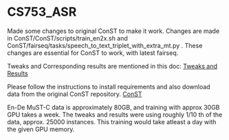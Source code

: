 # CS753_ASR

Made some changes to original ConST to make it work. Changes are made in ConST/ConST/scripts/train_en2x.sh and ConST/fairseq/tasks/speech_to_text_triplet_with_extra_mt.py . These changes are essential for ConST to work, with latest fairseq.


Tweaks and Corresponding results are mentioned in this doc: [Tweaks and Results](https://docs.google.com/document/d/1fcuTXIInNOBO4xkz0fIZ36wIWW10BGcI-DeCfYFVWPs/edit?usp=sharing)

Please follow the instructions to install requirements and also download data from the original ConST repository. [ConST](https://github.com/ReneeYe/ConST)

En-De MuST-C data is approximately 80GB, and training with approx 30GB GPU takes a week.
The tweaks and results were using roughly 1/10 th of the data, approx. 25000 instances. This training would take atleast a day with the given GPU memory.
